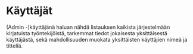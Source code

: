 # Käyttäjät

(Admin -)käyttäjänä haluan nähdä listauksen kaikista järjestelmään kirjatuista työntekijöistä, tarkemmat tiedot jokaisesta yksittäisestä käyttäjästä, sekä mahdollisuuden muokata yksittäisten käyttäjien nimeä ja titteliä.
